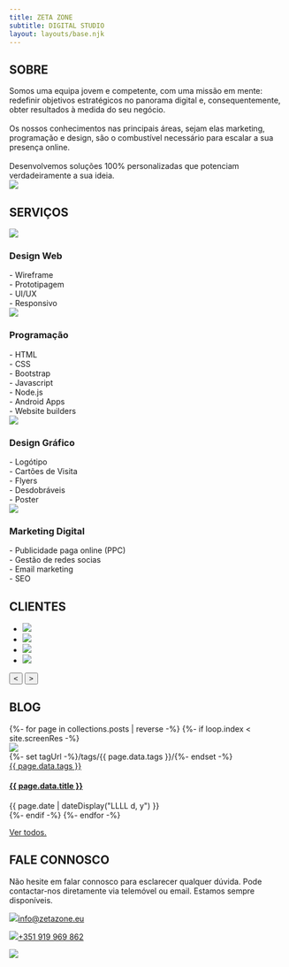 ```yaml
---
title: ZETA ZONE
subtitle: DIGITAL STUDIO
layout: layouts/base.njk
---
```


<!---------------------------------------------------------------------->
<div id="about">

## SOBRE

<div class="about-col-1" data-aos="fade-right"  data-aos-duration="1000" data-aos-easing="ease-in-sine">
Somos uma equipa jovem e competente, com uma missão em mente: redefinir objetivos estratégicos no panorama digital e, consequentemente, obter resultados à medida do seu negócio.
<br><br>
Os nossos conhecimentos nas principais áreas, sejam elas marketing, programação e design, são o combustível necessário para escalar a sua presença online.
<br><br>
Desenvolvemos soluções 100% personalizadas que potenciam verdadeiramente a sua ideia.
</div>

<div class="about-col-2" data-aos="fade-left"  data-aos-duration="1000" data-aos-easing="ease-in-sine">
<img class="img_team" src="/images/team-big.svg">
</div>

</div>
<!---------------------------------------------------------------------->
<div id="services">

## SERVIÇOS

<div class="services-col-1" data-aos="zoom-in"  data-aos-duration="1000" data-aos-easing="ease-in-sine" id="services-col-1" onclick="openService('services-col-1','services-info-1',0)">
<img class="service-1" src="/images/svg/object-group-regular.svg">

### Design Web

<div class="services-info-1" id="services-info-1">
- Wireframe
<br>
- Prototipagem
<br>
- UI/UX
<br>
- Responsivo
</div>

</div>

<div class="services-col-3" data-aos="zoom-in"  data-aos-duration="1000" data-aos-easing="ease-in-sine" id="services-col-3" onclick="openService('services-col-3','services-info-3',2)">
<img class="service-3" src="/images/svg/desktop-solid.svg">

### Programação

<div class="services-info-3" id="services-info-3">
- HTML
<br>
- CSS
<br>
- Bootstrap
<br>
- Javascript
<br>
- Node.js
<br>
- Android Apps
<br>
- Website builders
</div>

</div>

<div class="services-col-2" data-aos="zoom-in"  data-aos-duration="1000" data-aos-easing="ease-in-sine" id="services-col-2" onclick="openService('services-col-2','services-info-2',1)">
<img class="service-2" src="/images/svg/pencil-ruler-solid.svg">

### Design Gráfico

<div class="services-info-2" id="services-info-2">
- Logótipo
<br>
- Cartões de Visita
<br>
- Flyers
<br>
- Desdobráveis
<br>
- Poster
</div>

</div>

<div class="services-col-4" data-aos="zoom-in"  data-aos-duration="1000" data-aos-easing="ease-in-sine" id="services-col-4" onclick="openService('services-col-4','services-info-4', 3)">
<img class="service-4" src="/images/svg/bullseye-solid.svg">

### Marketing Digital

<div class="services-info-4" id="services-info-4">
- Publicidade paga online (PPC)
<br>
- Gestão de redes socias
<br>
- Email marketing
<br>
- SEO
</div>

</div>

</div>
<!---------------------------------------------------------------------->
<div id="clients">

## CLIENTES

<div class="glide">

  <div class="glide__track" data-glide-el="track">
    <ul class="glide__slides">
      <li class="glide__slide"><img class="img_client-1" src="/images/clients/cll-color.png"></li>
      <li class="glide__slide"><img class="img_client-2" src="/images/clients/congresso_da_saude_PNG.png"></li>
      <li class="glide__slide"><img class="img_client-3" src="/images/clients/logo-rv-100.jpg"></li>
      <li class="glide__slide"><img class="img_client-4" src="/images/clients/claritylabporto.png"></li>
    </ul>
  </div>
  <div class="glide__arrows" data-glide-el="controls">
    <button class="glide__arrow glide__arrow--left" data-glide-dir="<">&#60;</button>
    <button class="glide__arrow glide__arrow--right" data-glide-dir=">">&#62;</button>
  </div>

</div>

</div>
<!---------------------------------------------------------------------->
<div id="blog">

## BLOG 

<div class="blog_feed" id="blog_feed">
  {%- for page in collections.posts | reverse -%}
    {%- if loop.index < site.screenRes -%}
      <div class="blog_post" data-aos="zoom-in"  data-aos-duration="1000" data-aos-easing="ease-in-sine">
        <div class="blog_image_box"><a href="{{ page.url }}"><img class="blog_image" src="{{ page.data.image }}"></a></div>
        {%- set tagUrl -%}/tags/{{ page.data.tags }}/{%- endset -%}
        <div class="blog_tag"><a class="tag" href="{{ tagUrl | url }}">{{ page.data.tags }}</a></div>
        <h4 class="blog_title"><a href="{{ page.url }}">{{ page.data.title }}</a></h4>
        <div class="blog_date"><time datetime="{{ page.date }}">{{ page.date | dateDisplay("LLLL d, y") }}</time></div>
      </div> 
      <div class="tag_item" style="display: none"></div>
    {%- endif -%}
  {%- endfor -%}
</div>

<p class="all-posts" data-aos="zoom-in"  data-aos-duration="1000" data-aos-easing="ease-in-sine"><a href="{{ '/posts/' | url }}">Ver todos.</a></p>

</div>
<!---------------------------------------------------------------------->
<div id="talk">

## FALE CONNOSCO

<div class="talk-col-1" data-aos="fade-right"  data-aos-duration="1000" data-aos-easing="ease-in-sine">

Não hesite em falar connosco para esclarecer qualquer dúvida. Pode contactar-nos diretamente via telemóvel ou email. Estamos sempre disponíveis.

<p class="talk_text-1"><a href="mailto:info@zetazone.eu"><img class="talk_img-1" src="/images/svg/envelope-regular.svg">info@zetazone.eu</p></a>
<p class="talk_text-2"><a href="https://api.whatsapp.com/send?phone=+351919969862" target="_blank"><img class="talk_img-2" src="/images/svg/whatsapp-brands.svg">+351 919 969 862</p></a>

</div>

<div class="talk-col-2" data-aos="fade-left"  data-aos-duration="1000" data-aos-easing="ease-in-sine">

<img class="" src="/images/conversation.svg">

</div>

</div>







